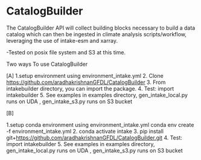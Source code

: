 # CatalogBuilder

The CatalogBuilder API will collect building blocks necessary to build a data catalog which can then be ingested in climate analysis scripts/workflow, leveraging the use of intake-esm and xarray.

-Tested on posix file system and S3 at this time. 

Two ways To use CatalogBuilder

[A]
1.setup environment using environment_intake.yml
2. Clone https://github.com/aradhakrishnanGFDL/CatalogBuilder
3. From intakebuilder directory, you can import the package. 
4. Test: import intakebuilder
5. See examples in examples directory, gen_intake_local.py runs on UDA , gen_intake_s3.py  runs on S3 bucket

[B]

1.setup conda environment using environment_intake.yml
conda env create -f environment_intake.yml
2. conda activate intake
3. pip install git+https://github.com/aradhakrishnanGFDL/CatalogBuilder.git
4. Test: import intakebuilder 
5. See examples in examples directory, gen_intake_local.py runs on UDA , gen_intake_s3.py  runs on S3 bucket


